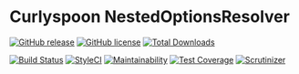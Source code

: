 # Curlyspoon NestedOptionsResolver

[![GitHub release](https://img.shields.io/github/release/Curlyspoon/nested-options-resolver.svg?style=flat-square&maxAge=10800)](https://github.com/Curlyspoon/nested-options-resolver/releases)
[![GitHub license](https://img.shields.io/badge/license-MIT-blue.svg?style=flat-square&maxAge=10800)](https://raw.githubusercontent.com/Curlyspoon/nested-options-resolver/master/LICENSE)
[![Total Downloads](https://img.shields.io/packagist/dt/Curlyspoon/nested-options-resolver.svg?style=flat-square&maxAge=10800)](https://packagist.org/packages/Curlyspoon/nested-options-resolver)

[![Build Status](https://img.shields.io/travis/Curlyspoon/nested-options-resolver/master.svg?style=flat-square&maxAge=10800)](https://travis-ci.org/Curlyspoon/nested-options-resolver)
[![StyleCI](https://styleci.io/repos/132563687/shield)](https://styleci.io/repos/132563687)
[![Maintainability](https://img.shields.io/codeclimate/maintainability/Curlyspoon/nested-options-resolver.svg?style=flat-square&maxAge=10800)](https://codeclimate.com/github/Curlyspoon/nested-options-resolver/maintainability)
[![Test Coverage](https://img.shields.io/codeclimate/coverage-letter/Curlyspoon/nested-options-resolver.svg?style=flat-square&maxAge=10800)](https://codeclimate.com/github/Curlyspoon/core/test_coverage)
[![Scrutinizer](https://img.shields.io/scrutinizer/g/Curlyspoon/nested-options-resolver.svg?style=flat-square&maxAge=10800)](https://scrutinizer-ci.com/g/Curlyspoon/nested-options-resolver/?branch=master)
